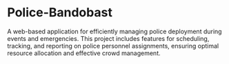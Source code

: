 # Police-Bandobast
A web-based application for efficiently managing police deployment during events and emergencies. This project includes features for scheduling, tracking, and reporting on police personnel assignments, ensuring optimal resource allocation and effective crowd management.
